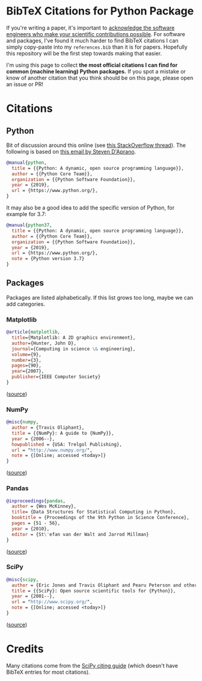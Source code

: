 # BibTeX Citations for Python Package

If you're writing a paper, it's important to [acknowledge the software engineers who make your scientific contributions possible](https://colah.github.io/posts/2019-05-Collaboration/).
For software and packages, I've found it much harder to find BibTeX citations I can simply copy-paste into my `references.bib` than it is for papers.
Hopefully this repository will be the first step towards making that easier.

I'm using this page to collect **the most official citations I can find for common (machine learning) Python packages.**
If you spot a mistake or know of another citation that you think should be on this page, please open an issue or PR!

# Citations

## Python

Bit of discussion around this online (see [this StackOverflow thread](https://academia.stackexchange.com/questions/5482/how-do-i-reference-the-python-programming-language-in-a-thesis-or-a-paper)).
The following is based on [this email by Steven D'Aprano](https://mail.python.org/pipermail/tutor/2016-March/108473.html).

```bibtex
@manual{python,
  title = {{Python: A dynamic, open source programming language}},
  author = {{Python Core Team}},
  organization = {{Python Software Foundation}},
  year = {2019},
  url = {https://www.python.org/},
}
```

It may also be a good idea to add the specific version of Python, for example for 3.7:

```bibtex
@manual{python37,
  title = {{Python: A dynamic, open source programming language}},
  author = {{Python Core Team}},
  organization = {{Python Software Foundation}},
  year = {2019},
  url = {https://www.python.org/},
  note = {Python version 3.7}
}
```

## Packages

Packages are listed alphabetically. If this list grows too long, maybe we can add categories.

### Matplotlib

```bibtex
@article{matplotlib,
  title={Matplotlib: A 2D graphics environment},
  author={Hunter, John D},
  journal={Computing in science \& engineering},
  volume={9},
  number={3},
  pages={90},
  year={2007},
  publisher={IEEE Computer Society}
}
```

([source](https://www.scipy.org/citing.html))

### NumPy

```bibtex
@misc{numpy,
  author = {Travis Oliphant},
  title = {{NumPy}: A guide to {NumPy}},
  year = {2006--},
  howpublished = {USA: Trelgol Publishing},
  url = "http://www.numpy.org/",
  note = {[Online; accessed <today>]}
}
```

([source](https://www.scipy.org/citing.html))

### Pandas

```bibtex
@inproceedings{pandas,
  author = {Wes McKinney},
  title= {Data Structures for Statistical Computing in Python},
  booktitle = {Proceedings of the 9th Python in Science Conference},
  pages = {51 - 56},
  year = {2010},
  editor = {St\'efan van der Walt and Jarrod Millman}
}
```

([source](https://github.com/pandas-dev/pandas/issues/24036))

### SciPy

```bibtex
@misc{scipy,
  author = {Eric Jones and Travis Oliphant and Pearu Peterson and others},
  title = {{SciPy}: Open source scientific tools for {Python}},
  year = {2001--},
  url = "http://www.scipy.org/",
  note = {[Online; accessed <today>]}
}
```

([source](https://www.scipy.org/citing.html))

# Credits

Many citations come from the [SciPy citing guide](https://www.scipy.org/citing.html) (which doesn't have BibTeX entries for most citations).
